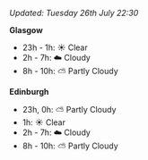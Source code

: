 *Updated: Tuesday 26th July 22:30*

**Glasgow**

* 23h - 1h: :sunny: Clear
* 2h - 7h: :cloud: Cloudy
* 8h - 10h: :partly_sunny: Partly Cloudy

**Edinburgh**

* 23h, 0h: :partly_sunny: Partly Cloudy
* 1h: :sunny: Clear
* 2h - 7h: :cloud: Cloudy
* 8h - 10h: :partly_sunny: Partly Cloudy
